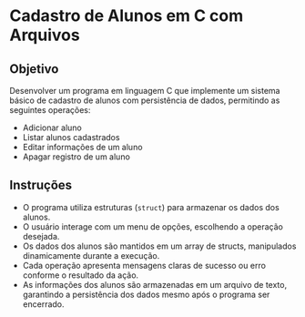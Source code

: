 # Cadastro de Alunos em C com Arquivos

## Objetivo

Desenvolver um programa em linguagem C que implemente um sistema básico de cadastro de alunos com persistência de dados, permitindo as seguintes operações:

- Adicionar aluno  
- Listar alunos cadastrados  
- Editar informações de um aluno  
- Apagar registro de um aluno  

## Instruções

- O programa utiliza estruturas (`struct`) para armazenar os dados dos alunos.
- O usuário interage com um menu de opções, escolhendo a operação desejada.
- Os dados dos alunos são mantidos em um array de structs, manipulados dinamicamente durante a execução.
- Cada operação apresenta mensagens claras de sucesso ou erro conforme o resultado da ação.
- As informações dos alunos são armazenadas em um arquivo de texto, garantindo a persistência dos dados mesmo após o programa ser encerrado.
